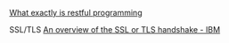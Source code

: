 [What exactly is restful programming](https://stackoverflow.com/questions/671118/what-exactly-is-restful-programming)

SSL/TLS
[An overview of the SSL or TLS handshake - IBM](https://www.ibm.com/support/knowledgecenter/en/SSFKSJ_7.1.0/com.ibm.mq.doc/sy10660_.htm)
